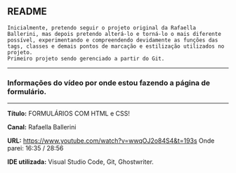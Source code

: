 ## **README**  
    
    Inicialmente, pretendo seguir o projeto original da Rafaella Ballerini, mas depois pretendo alterá-lo e torná-lo o mais diferente possível, experimentando e compreendendo devidamente as funções das tags, classes e demais pontos de marcação e estilização utilizados no projeto.
    Primeiro projeto sendo gerenciado a partir do Git.
***
### Informações do vídeo por onde estou fazendo a página de formulário.
***
**Título:**
    FORMULÁRIOS COM HTML e CSS!

**Canal:**
    Rafaella Ballerini

**URL:**
    https://www.youtube.com/watch?v=wwqOJ2o84S4&t=193s
Onde parei:
    16:35 / 28:56

**IDE utilizada:** Visual Studio Code, Git, Ghostwriter.
